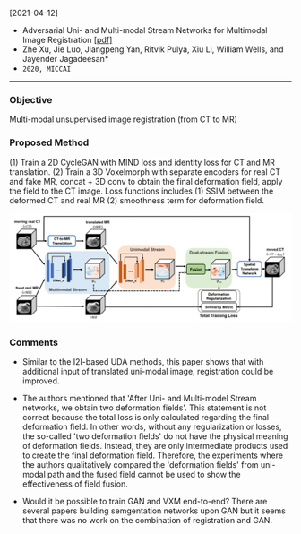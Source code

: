 [2021-04-12]
- Adversarial Uni- and Multi-modal Stream Networks for Multimodal Image Registration [[pdf]](https://arxiv.org/pdf/2007.02790.pdf) 
- Zhe Xu, Jie Luo, Jiangpeng Yan, Ritvik Pulya, Xiu Li, William Wells, and Jayender Jagadeesan*
- `2020, MICCAI`

****

### Objective
Multi-modal unsupervised image registration (from CT to MR)

### Proposed Method
(1) Train a 2D CycleGAN with MIND loss and identity loss for CT and MR translation. (2) Train a 3D Voxelmorph with separate encoders for real CT and fake MR, concat + 3D conv to obtain the final deformation field, apply the field to the CT image. Loss functions includes (1) SSIM between the deformed CT and real MR (2) smoothness term for deformation field.

![Alt text](https://github.com/han-liu/Papers/blob/master/figures/Adversarial%20Uni-%20and%20Multi-modal%20Stream%20Networks%20for%20Multimodal%20Image%20Registration.png?raw=true)


### Comments

- Similar to the I2I-based UDA methods, this paper shows that with additional input of translated uni-modal image, registration could be improved.

- The authors mentioned that 'After Uni- and Multi-model Stream networks, we obtain two deformation fields'. This statement is not correct because the total loss is only calculated regarding the final deformation field. In other words, without any regularization or losses, the so-called 'two deformation fields' do not have the physical meaning of deformation fields. Instead, they are only intermediate products used to create the final deformation field. Therefore, the experiments where the authors qualitatively compared the 'deformation fields' from uni-modal path and the fused field cannot be used to show the effectiveness of field fusion.

- Would it be possible to train GAN and VXM end-to-end? There are several papers building semgentation networks upon GAN but it seems that there was no work on the combination of registration and GAN.